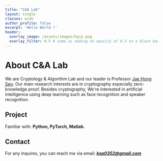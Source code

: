 ```yaml
---
title: "C&A Lab"
layout: single
classes: wide
author_profile: false
excerpt: 'Hello World !'
header:
  overlay_image: /assets/images/hyu1.png
  overlay_filter: 0.5 # same as adding an opacity of 0.5 to a black background
---
```


# About C&A Lab

We are Cryptology & Algorithm Lab and our leader is Professor [Jae Hong Seo](https://sites.google.com/site/jhsbhs/). Our main research interests are in cryptography especially zero-knowledge proof. Besides cryptography, We're interested in artificial intelligence using deep learning such as face recognition and speaker recognition.

## Project

Familiar with: **Python, PyTorch, Matlab.**

## Contact

For any inquires, you can reach me via email: **_[ksp0352@gmail.com](mailto:ksp0352@gmail.com)_**